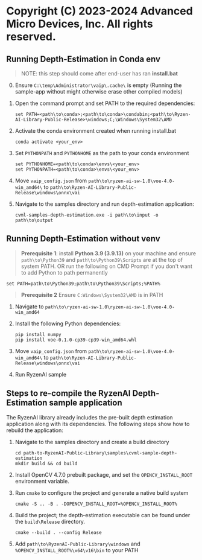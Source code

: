 # Copyright (C) 2023-2024 Advanced Micro Devices, Inc. All rights reserved.


## Running Depth-Estimation in Conda env
> NOTE: this step should come after end-user has ran **install.bat** 
0. Ensure ```C:\temp\Administrator\vaip\.cache\``` is empty (Running the sample-app without might otherwise erase other compiled models)

1. Open the command prompt and set PATH to the required dependencies:
    ```
    set PATH=<path\to\conda>;<path\to\conda>\condabin;<path\to\Ryzen-AI-Library-Public-Release>\windows;C;\Windows\System32\AMD
    ```
2. Activate the conda environment created when running install.bat
    ```
    conda activate <your_env>
    ```
3. Set ``PYTHONPATH`` and ```PYTHONHOME``` as the path to your conda environment
    ```
    set PYTHONHOME=<path\to\conda>\envs\<your_env>
	set PYTHONPATH=<path\to\conda>\envs\<your_env>
    ```
4. Move ``vaip_config.json`` from ``path\to\ryzen-ai-sw-1.0\voe-4.0-win_amd64\`` to ``path\to\Ryzen-AI-Library-Public-Release\windows\onnx\vai``
5. Navigate to the samples directory and run depth-estimation application:
    ```
    cvml-samples-depth-estimation.exe -i path\to\input -o path\to\output
    ```

## Running Depth-Estimation without venv
> **Prerequisite 1**: install **Python 3.9 (3.9.13)** on your machine and ensure ``path\to\Python39`` and ``path\to\Python39\Scripts`` are at the top of system PATH. OR run the following on CMD Prompt if you don't want to add Python to path permanently

    set PATH=path\to\Python39;path\to\Python39\Scripts;%PATH% 
    
> **Prerequisite 2** Ensure ``C:Windows\System32\AMD`` is in PATH

1. Navigate to ``path\to\ryzen-ai-sw-1.0\ryzen-ai-sw-1.0\voe-4.0-win_amd64``

2. Install the following Python dependencies:
    ```
    pip install numpy
    pip install voe-0.1.0-cp39-cp39-win_amd64.whl
    ```
3. Move ``vaip_config.json`` from ``path\to\ryzen-ai-sw-1.0\voe-4.0-win_amd64\`` to ``path\to\Ryzen-AI-Library-Public-Release\windows\onnx\vai``

4. Run RyzenAI sample

## Steps to re-compile the RyzenAI Depth-Estimation sample application
The RyzenAI library already includes the pre-built depth estimation application along with its dependencies.
The following steps show how to rebuild the application:

1. Navigate to the samples directory and create a build directory
    ```
    cd path-to-RyzenAI-Public-Library\samples\cvml-sample-depth-estimation
    mkdir build && cd build
    ```

2. Install OpenCV 4.7.0 prebuilt package, and set the ```OPENCV_INSTALL_ROOT``` environment variable.

3. Run ```cmake``` to configure the project and generate a native build system
    ```
    cmake -S .. -B . -DOPENCV_INSTALL_ROOT=%OPENCV_INSTALL_ROOT%
    ```

4. Build the project; the depth-estimation executable can be found under the ```build\Release``` directory.
    ```
    cmake --build . --config Release
    ```

6. Add ```path\to\RyzenAI-Public-Library\windows``` and ```%OPENCV_INSTALL_ROOT%\x64\v16\bin``` to your PATH
